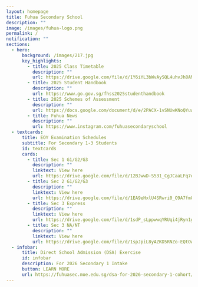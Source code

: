 ```yaml
---
layout: homepage
title: Fuhua Secondary School
description: ""
image: /images/fuhua-logo.png
permalink: /
notification: ""
sections:
  - hero:
      background: /images/217.jpg
      key_highlights:
        - title: 2025 Class Timetable
          description: ""
          url: https://drive.google.com/file/d/1Y6iYL3bWvAySQL4uhvJh8AM7ncwesIVx/view?usp=sharing
        - title: 2025 Student Handbook
          description: ""
          url: https://www.go.gov.sg/fhss2025studenthandbook
        - title: 2025 Schemes of Assessment
          description: ""
          url: https://docs.google.com/document/d/e/2PACX-1vSNUwKNoQYuwOgtneDZsst9M2OT-rdLwEHoYukxHls-BKCoSl2LUKmy_D3mDiQSdeK0gv2ikZ80GZLS/pub
        - title: Fuhua News
          description: ""
          url: https://www.instagram.com/fuhuasecondaryschool
  - textcards:
      title: EOY Examination Schedules
      subtitle: For Secondary 1-3 Students
      id: textcards
      cards:
        - title: Sec 1 G1/G2/G3
          description: ""
          linktext: View here
          url: https://drive.google.com/file/d/12BJwwD-S531_CgJCaaLFq7q4MBU5zW78/view?usp=sharing
        - title: Sec 2 G1/G2/G3
          description: ""
          linktext: View here
          url: https://drive.google.com/file/d/1EA9eHxlU4SRwri0_O9A7fm8zPB56NAZN/view?usp=sharing
        - title: Sec 3 Express
          description: ""
          linktext: View here
          url: https://drive.google.com/file/d/1sdP_sLppwwqYRUqi4jRyn1gHNMJMmCbU/view?usp=sharing
        - title: Sec 3 NA/NT
          description: ""
          linktext: View here
          url: https://drive.google.com/file/d/1spJpiL8yAZKD5RNZo-EQtOwE0h5IJyFz/view?usp=sharing
  - infobar:
      title: Direct School Admission (DSA) Exercise
      id: infobar
      description: For 2026 Secondary 1 Intake
      button: LEARN MORE
      url: https://fuhuasec.moe.edu.sg/dsa-for-2026-secondary-1-cohort/
---
```

